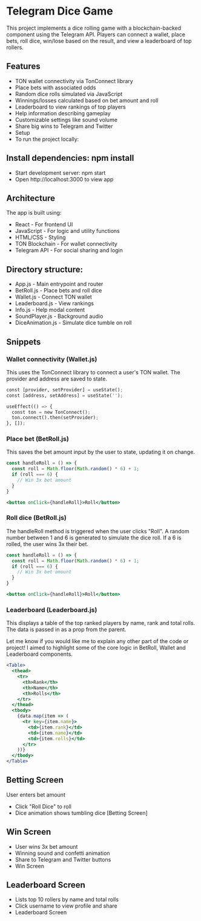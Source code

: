 # Telegram Dice Game
This project implements a dice rolling game with a blockchain-backed component using the Telegram API. Players can connect a wallet, place bets, roll dice, win/lose based on the result, and view a leaderboard of top rollers.

## Features
- TON wallet connectivity via TonConnect library
- Place bets with associated odds
- Random dice rolls simulated via JavaScript
- Winnings/losses calculated based on bet amount and roll
- Leaderboard to view rankings of top players
- Help information describing gameplay
- Customizable settings like sound volume
- Share big wins to Telegram and Twitter
- Setup
- To run the project locally:

## Install dependencies: npm install
- Start development server: npm start
- Open http://localhost:3000 to view app

## Architecture
The app is built using:
- React - For frontend UI
- JavaScript - For logic and utility functions
- HTML/CSS - Styling
- TON Blockchain - For wallet connectivity
- Telegram API - For social sharing and login

## Directory structure:
- App.js - Main entrypoint and router
- BetRoll.js - Place bets and roll dice
- Wallet.js - Connect TON wallet
- Leaderboard.js - View rankings
- Info.js - Help modal content
- SoundPlayer.js - Background audio
- DiceAnimation.js - Simulate dice tumble on roll

## Snippets
### Wallet connectivity (Wallet.js)
This uses the TonConnect library to connect a user's TON wallet. The provider and address are saved to state.
```py
const [provider, setProvider] = useState();
const [address, setAddress] = useState('');

useEffect(() => {
  const ton = new TonConnect();
  ton.connect().then(setProvider);
}, []);
```

### Place bet (BetRoll.js)
This saves the bet amount input by the user to state, updating it on change.
```jsx
const handleRoll = () => {
  const roll = Math.floor(Math.random() * 6) + 1;
  if (roll === 6) {
    // Win 3x bet amount
  }  
}

<button onClick={handleRoll}>Roll</button>
```

### Roll dice (BetRoll.js)
The handleRoll method is triggered when the user clicks "Roll". A random number between 1 and 6 is generated to simulate the dice roll. If a 6 is rolled, the user wins 3x their bet.
```jsx
const handleRoll = () => {
  const roll = Math.floor(Math.random() * 6) + 1;
  if (roll === 6) {
    // Win 3x bet amount
  }  
}

<button onClick={handleRoll}>Roll</button>
```

### Leaderboard (Leaderboard.js)
This displays a table of the top ranked players by name, rank and total rolls. The data is passed in as a prop from the parent.

Let me know if you would like me to explain any other part of the code or project! I aimed to highlight some of the core logic in BetRoll, Wallet and Leaderboard components.
```jsx
<Table>
  <thead>
    <tr>
      <th>Rank</th>  
      <th>Name</th>
      <th>Rolls</th>
    </tr>  
  </thead>
  <tbody>
    {data.map(item => (
      <tr key={item.name}>
        <td>{item.rank}</td>
        <td>{item.name}</td> 
        <td>{item.rolls}</td>
      </tr>
    ))}
  </tbody>
</Table>
```

## Betting Screen
User enters bet amount
- Click "Roll Dice" to roll
- Dice animation shows tumbling dice
[Betting Screen]


## Win Screen
- User wins 3x bet amount
- Winning sound and confetti animation
- Share to Telegram and Twitter buttons
- Win Screen

## Leaderboard Screen
- Lists top 10 rollers by name and total rolls
- Click username to view profile and share
- Leaderboard Screen
